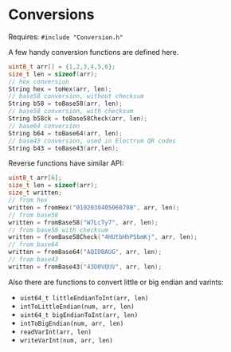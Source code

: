 # Conversions

Requires: `#include "Conversion.h"`

A few handy conversion functions are defined here.

```cpp
uint8_t arr[] = {1,2,3,4,5,6};
size_t len = sizeof(arr);
// hex conversion
String hex = toHex(arr, len);
// base58 conversion, without checksum
String b58 = toBase58(arr, len);
// base58 conversion, with checksum
String b58ck = toBase58Check(arr, len);
// base64 conversion
String b64 = toBase64(arr, len);
// base43 conversion, used in Electrum QR codes
String b43 = toBase43(arr,len);
```

Reverse functions have similar API:

```cpp
uint8_t arr[6];
size_t len = sizeof(arr);
size_t written;
// from hex
written = fromHex("0102030405060708", arr, len);
// from base58
written = fromBase58("W7LcTy7", arr, len);
// from base58 with checksum
written = fromBase58Check("4HUtbHhPSbmKj", arr, len);
// from base64
written = fromBase64("AQIDBAUG", arr, len);
// from base43
written = fromBase43("43D0VQUV", arr, len);
```

Also there are functions to convert little or big endian and varints:

- `uint64_t littleEndianToInt(arr, len)`
- `intToLittleEndian(num, arr, len)`
- `uint64_t bigEndianToInt(arr, len)`
- `intToBigEndian(num, arr, len)`
- `readVarInt(arr, len)`
- `writeVarInt(num, arr, len)`

